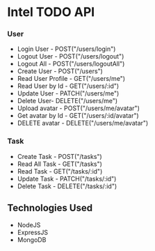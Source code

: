 # Intel TODO API

### User

-   Login User - POST("/users/login")
-   Logout User - POST("/users/logout")
-   Logout All - POST("/users/logoutAll")
-   Create User - POST("/users")
-   Read User Profile - GET("/users/me")
-   Read User by Id - GET("/users/:id")
-   Update User - PATCH("/users/me")
-   Delete User- DELETE("/users/me")
-   Upload avatar - POST("/users/me/avatar")
-   Get avatar by Id - GET("/users/:id/avatar")
-   DELETE avatar - DELETE("/users/me/avatar")

### Task

-   Create Task - POST("/tasks")
-   Read All Task - GET("/tasks")
-   Read Task - GET("/tasks/:id")
-   Update Task - PATCH("/tasks/:id")
-   Delete Task - DELETE("/tasks/:id")

## Technologies Used

- NodeJS
- ExpressJS
- MongoDB
